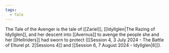 ```yaml
---
tags:
  - Tale
---
```

The Tale of the Avenger is the tale of [[Zariel]], [[Idyllglen|The Razing of Idyllglen]], and her descent into [[Avernus]] to avenge the people she and her [[Hellriders]] had sworn to protect ([[Session 4, 3 July 2024 - The Battle of Elturel pt. 2|Sessions 4]] and [[Session 6, 7 August 2024 - Idyllglen|6]]).